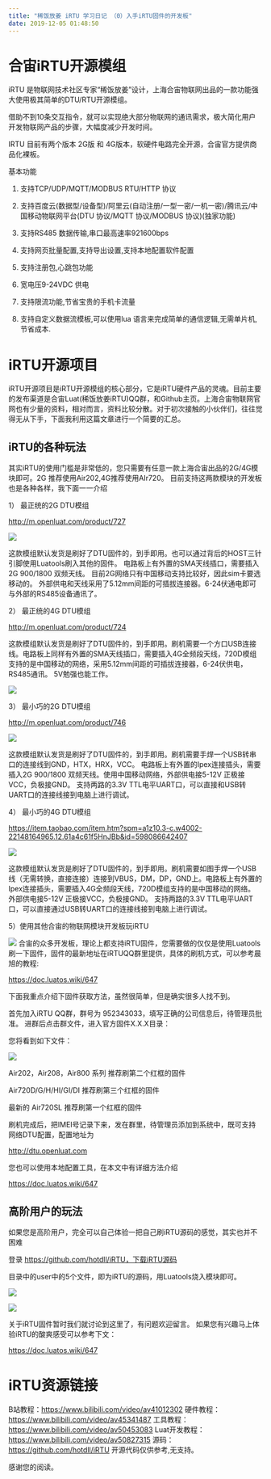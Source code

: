 ```yaml
---
title: "稀饭放姜 iRTU 学习日记 （0）入手iRTU固件的开发板"
date: 2019-12-05 01:48:50
---
```


# 合宙iRTU开源模组
iRTU 是物联网技术社区专家“稀饭放姜”设计，上海合宙物联网出品的一款功能强大使用极其简单的DTU/RTU开源模组。

借助不到10条交互指令，就可以实现绝大部分物联网的通讯需求，极大简化用户开发物联网产品的步骤，大幅度减少开发时间。

IRTU 目前有两个版本 2G版 和 4G版本，软硬件电路完全开源，合宙官方提供商品化裸板。

基本功能

1. 支持TCP/UDP/MQTT/MODBUS RTU/HTTP 协议

2. 支持百度云(数据型/设备型)/阿里云(自动注册/一型一密/一机一密)/腾讯云/中国移动物联网平台(DTU 协议/MQTT 协议/MODBUS 协议)(独家功能)

3. 支持RS485 数据传输,串口最高速率921600bps

4. 支持网页批量配置,支持导出设置,支持本地配置软件配置

5. 支持注册包,心跳包功能

6. 宽电压9-24VDC 供电

7. 支持限流功能,节省宝贵的手机卡流量

8. 支持自定义数据流模板,可以使用lua 语言来完成简单的通信逻辑,无需单片机,节省成本.

# iRTU开源项目

iRTU开源项目是iRTU开源模组的核心部分，它是iRTU硬件产品的灵魂。目前主要的发布渠道是合宙Luat(稀饭放姜iRTU)QQ群，和Github主页。上海合宙物联网官网也有少量的资料，相对而言，资料比较分散。对于初次接触的小伙伴们，往往觉得无从下手，下面我利用这篇文章进行一个简要的汇总。


## iRTU的各种玩法

其实iRTU的使用门槛是非常低的，您只需要有任意一款上海合宙出品的2G/4G模块即可。2G 推荐使用Air202,4G推荐使用AIr720。 目前支持这两款模块的开发板也是各种各样，我下面一一介绍

1） 最正统的2G DTU模组

http://m.openluat.com/product/727

![](http://doc.openluat.com/api/static/editormd/php/../uploads/5_34117.png)

这款模组默认发货是刷好了DTU固件的，到手即用。也可以通过背后的HOST三针引脚使用Luatools刷入其他的固件。 电路板上有外置的SMA天线插口，需要插入2G 900/1800 双频天线。 目前2G网络只有中国移动支持比较好，因此sim卡要选移动的。 外部供电和天线采用了5.12mm间距的可插拔连接器。6-24伏通电即可与外部的RS485设备通讯了。

2） 最正统的4G DTU模组

http://m.openluat.com/product/724


这款模组默认发货是刷好了DTU固件的，到手即用。刷机需要一个方口USB连接线。电路板上同样有外置的SMA天线插口，需要插入4G全频段天线，720D模组支持的是中国移动的网络，采用5.12mm间距的可插拔连接器，6-24伏供电，RS485通讯。 5V勉强也能工作。

![](http://doc.openluat.com/api/static/editormd/php/../uploads/5_13098.png)

3） 最小巧的2G DTU模组

http://m.openluat.com/product/746

![](http://doc.openluat.com/api/static/editormd/php/../uploads/5_95322.png)

这款模组默认发货是刷好了DTU固件的，到手即用。刷机需要手焊一个USB转串口的连接线到GND，HTX，HRX，VCC。 电路板上有外置的Ipex连接插头，需要插入2G 900/1800 双频天线。使用中国移动网络，外部供电接5-12V 正极接VCC，负极接GND。 支持两路的3.3V TTL电平UART口，可以直接和USB转UART口的连接线接到电脑上进行调试。


4） 最小巧的4G DTU模组

https://item.taobao.com/item.htm?spm=a1z10.3-c.w4002-22148164965.12.61a4c61f5HnJBb&id=598086642407

![](http://doc.openluat.com/api/static/editormd/php/../uploads/5_49157.png)

这款模组默认发货是刷好了DTU固件的，到手即用。刷机需要如图手焊一个USB线（无需转换，直接连接）连接到VBUS，DM，DP，GND上。电路板上有外置的Ipex连接插头，需要插入4G全频段天线，720D模组支持的是中国移动的网络。 外部供电接5-12V 正极接VCC，负极接GND。 支持两路的3.3V TTL电平UART口，可以直接通过USB转UART口的连接线接到电脑上进行调试。 

5）使用其他合宙的物联网模块开发板玩iRTU

![](http://doc.openluat.com/api/static/editormd/php/../uploads/5_13502.jpg)
合宙的众多开发板，理论上都支持iRTU固件，您需要做的仅仅是使用Luatools刷一下固件，固件的最新地址在iRTUQQ群里提供，具体的刷机方式，可以参考晨旭的教程:

https://doc.luatos.wiki/647

下面我重点介绍下固件获取方法，虽然很简单，但是确实很多人找不到。

首先加入iRTU QQ群，群号为 952343033，填写正确的公司信息后，待管理员批准。 进群后点击群文件，进入官方固件X.X.X目录：

您将看到如下文件：

![](http://doc.openluat.com/api/static/editormd/php/../uploads/5_67158.png)

Air202，Air208，Air800 系列 推荐刷第二个红框的固件

Air720D/G/H/HI/GI/DI 推荐刷第三个红框的固件

最新的 Air720SL 推荐刷第一个红框的固件

刷机完成后，把IMEI号记录下来，发在群里，待管理员添加到系统中，既可支持网络DTU配置，配置地址为

http://dtu.openluat.com

您也可以使用本地配置工具，在本文中有详细方法介绍

https://doc.luatos.wiki/647

## 高阶用户的玩法

如果您是高阶用户，完全可以自己体验一把自己刷iRTU源码的感觉，其实也并不困难

登录 https://github.com/hotdll/iRTU，下载iRTU源码

目录中的user中的5个文件，即为iRTU的源码，用Luatools烧入模块即可。

![](http://doc.openluat.com/api/static/editormd/php/../uploads/5_38022.png)

![](http://doc.openluat.com/api/static/editormd/php/../uploads/5_23733.png)

关于iRTU固件暂时我们就讨论到这里了，有问题欢迎留言。 如果您有兴趣马上体验iRTU的酸爽感受可以参考下文：

https://doc.luatos.wiki/647

# iRTU资源链接

B站教程：https://www.bilibili.com/video/av41012302
硬件教程：https://www.bilibili.com/video/av45341487
工具教程：https://www.bilibili.com/video/av50453083
Luat开发教程：https://www.bilibili.com/video/av50827315
源码：https://github.com/hotdll/iRTU 
开源代码仅供参考,无支持。


感谢您的阅读。